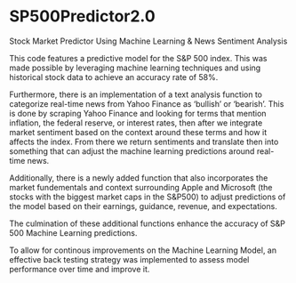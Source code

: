 # SP500Predictor2.0

Stock Market Predictor Using Machine Learning & News Sentiment Analysis

This code features a predictive model for the S&P 500 index. 
This was made possible by leveraging machine learning techniques and using historical stock data to achieve an accuracy rate of 58%.

Furthermore, there is an implementation of a text analysis function to categorize real-time news from Yahoo Finance 
as ‘bullish’ or ‘bearish’. This is done by scraping Yahoo Finance and looking for terms that mention inflation, the federal reserve, or interest rates, then after we integrate market sentiment based on the context around these terms and how it affects the index. From there we return sentiments and translate then into something that can adjust the machine learning predictions around real-time news.

Additionally, there is a newly added function that also incorporates the market fundementals and context surrounding Apple and Microsoft (the stocks with the biggest market caps in the S&P500) to adjust predictions of the model based on their earnings, guidance, revenue, and expectations. 

The culmination of these additional functions enhance the accuracy of S&P 500 Machine Learning predictions.


To allow for continous improvements on the Machine Learning Model, an effective back testing strategy was implemented to 
assess model performance over time and improve it.
